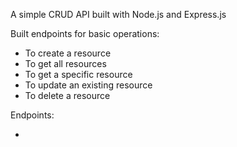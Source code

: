 A simple CRUD API built with Node.js and Express.js

Built endpoints for basic operations:

  - To create a resource
  - To get all resources
  - To get a specific resource
  - To update an existing resource
  - To delete a resource

Endpoints:

 * 
